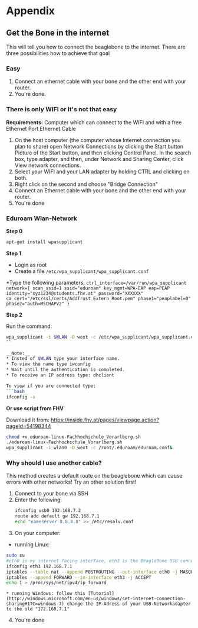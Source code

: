 
# Appendix

## Get the Bone in the internet

This will tell you how to connect the beaglebone to the internet.
There are three possibilities how to achieve that goal

### Easy

1. Connect an ethernet cable with your bone and the other end with your router.
2. You're done.

### There is only WIFI or It's not that easy
 
__Requirements:__ Computer which can connect to the WIFI and with a free Ethernet Port Ethernet Cable

1. On the host computer (the computer whose Internet connection you plan to share) open Network Connections by clicking the Start button Picture of the Start button, and then clicking Control Panel. In the search box, type adapter, and then, under Network and Sharing Center, click View network connections.	
2. Select your WIFI and your LAN adapter by holding CTRL and clicking on both.
3. Right click on the second and choose "Bridge Connection"
4. Connect an Ethernet cable with your bone and the other end with your router.
5. You're done

### Eduroam Wlan-Network

__Step 0__
```bash
apt-get install wpasupplicant
```

__Step 1__

* Login as root
* Create a file `/etc/wpa_supplicant/wpa_supplicant.conf`

*Type the following parameters:
	```
	ctrl_interface=/var/run/wpa_supplicant
	network={
	   scan_ssid=1
	   ssid="eduroam"
	   key_mgmt=WPA-EAP
	   eap=PEAP
	   identity="xyz1234@students.fhv.at"
	   password="XXXXXX"
	   ca_cert="/etc/ssl/certs/AddTrust_Extern_Root.pem"
	   phase1="peaplabel=0"
	   phase2="auth=MSCHAPV2"
	}
	```

__Step 2__

Run the command:
```bash
wpa_supplicant -i $WLAN -D wext -c /etc/wpa_supplicant/wpa_supplicant.conf&
``

__Note:__
* Insted of $WLAN type your interface name.
* To view the name type iwconfig
* Wait until the authentication is completed.
* To receive an IP address type: dhclient

To view if you are connected type:
```bash
ifconfig -a
```

__Or use script from FHV__

Download it from: https://inside.fhv.at/pages/viewpage.action?pageId=54198344

```bash
chmod +x eduroam-linux-Fachhochschule_Vorarlberg.sh
./eduroam-linux-Fachhochschule_Vorarlberg.sh
wpa_supplicant -i wlan0 -D wext -c /root/.eduroam/eduroam.conf&
```

### Why should I use another cable?

This method creates a default route on the beaglebone which can cause errors with other networks!
Try an other solution first!

1. Connect to your bone via SSH
2. Enter the following:
	```bash
	ifconfig usb0 192.168.7.2
	route add default gw 192.168.7.1
	echo "nameserver 8.8.8.8" >> /etc/resolv.conf
	```
3. On your computer:
  * running Linux:
```bash
sudo su
#eth0 is my internet facing interface, eth3 is the BeagleBone USB connection
ifconfig eth3 192.168.7.1
iptables --table nat --append POSTROUTING --out-interface eth0 -j MASQUERADE
iptables --append FORWARD --in-interface eth3 -j ACCEPT
echo 1 > /proc/sys/net/ipv4/ip_forward
```
	* running Windows: follow this [Tutorial](http://windows.microsoft.com/en-us/windows/set-internet-connection-sharing#1TC=windows-7) change the IP-Adress of your USB-Networkadapter to the old "172.168.7.1"
4. You're done
